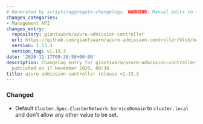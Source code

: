 ```yaml
---
# Generated by scripts/aggregate-changelogs. WARNING: Manual edits to this files will be overwritten.
changes_categories:
- Management API
changes_entry:
  repository: giantswarm/azure-admission-controller
  url: https://github.com/giantswarm/azure-admission-controller/blob/master/CHANGELOG.md#1133---2020-11-17
  version: 1.13.3
  version_tag: v1.13.3
date: '2020-11-17T09:38:58+00:00'
description: Changelog entry for giantswarm/azure-admission-controller version 1.13.3,
  published on 17 November 2020, 09:38.
title: azure-admission-controller release v1.13.3
---
```


### Changed
- Default `Cluster.Spec.ClusterNetwork.ServiceDomain` to `cluster.local` and don't allow any other value to be set.
